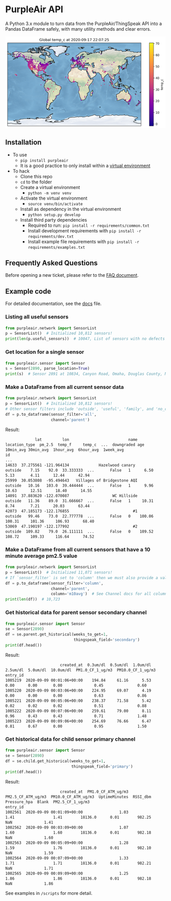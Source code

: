 # PurpleAir API

A Python 3.x module to turn data from the PurpleAir/ThingSpeak API into a Pandas DataFrame safely, with many utility methods and clear errors.

![Global Sensor Map with Celsius Scale](maps/sensor_map.png)

## Installation

* To use
  * `pip install purpleair`
  * It is a good practice to only install within a [virtual environment](https://docs.python.org/3/library/venv.html)
* To hack
  * Clone this repo
  * `cd` to the folder
  * Create a virtual environment
    * `python -m venv venv`
  * Activate the virtual environment
    * `source venv/bin/activate`
  * Install as dependency in the virtual environment
    * `python setup.py develop`
  * Install third party dependencies
    * Required to run: `pip install -r requirements/common.txt`
    * Install development requirements with `pip install -r requirements/dev.txt`
    * Install example file requirements with `pip install -r requirements/examples.txt`

## Frequently Asked Questions

Before opening a new ticket, please refer to the [FAQ document](docs/faq.md).

## Example code

For detailed documentation, see the [docs](docs/documentation.md) file.

### Listing all useful sensors

```python
from purpleair.network import SensorList
p = SensorList()  # Initialized 10,812 sensors!
print(len(p.useful_sensors))  # 10047, List of sensors with no defects
```

### Get location for a single sensor

```python
from purpleair.sensor import Sensor
s = Sensor(2890, parse_location=True)
print(s)  # Sensor 2891 at 10834, Canyon Road, Omaha, Douglas County, Nebraska, 68112, USA
```

### Make a DataFrame from all current sensor data

```python
from purpleair.network import SensorList
p = SensorList()  # Initialized 10,812 sensors!
# Other sensor filters include 'outside', 'useful', 'family', and 'no_child'
df = p.to_dataframe(sensor_filter='all',
                    channel='parent')
```

Result:

```log
             lat         lon                          name location_type  pm_2.5  temp_f     temp_c  ...  downgraded age 10min_avg 30min_avg  1hour_avg  6hour_avg  1week_avg
id                                                                                                   ...
14633  37.275561 -121.964134             Hazelwood canary        outside    7.15    92.0  33.333333  ...       False   1      6.50      5.13       4.11      12.44      42.94
25999  30.053808  -95.494643   Villages of Bridgestone AQI       outside   10.16   103.0  39.444444  ...       False   1      9.96     10.63      12.51      18.40      14.55
14091  37.883620 -122.070087                   WC Hillside       outside   11.36    89.0  31.666667  ...       False   1     10.31      8.74       7.21      20.03      63.44
42073  47.185173 -122.176855                            #1       outside   99.46    73.0  22.777778  ...       False   0    100.06    100.31     101.36     106.93      68.40
53069  47.190197 -122.177992                            #2       outside  109.82    79.0  26.111111  ...       False   0    109.52    108.72     109.33     116.64      74.52
```

### Make a DataFrame from all current sensors that have a 10 minute average pm2.5 value

```python
from purpleair.network import SensorList
p = SensorList()  # Initialized 11,071 sensors!
# If `sensor_filter` is set to 'column' then we must also provide a value for `column`
df = p.to_dataframe(sensor_filter='column',
                    channel='parent',
                    column='m10avg')  # See Channel docs for all column options
print(len(df))  # 10,723
```

### Get historical data for parent sensor secondary channel

```python
from purpleair.sensor import Sensor
se = Sensor(2890)
df = se.parent.get_historical(weeks_to_get=1,
                              thingspeak_field='secondary')
print(df.head())
```

Result:

```log
                        created_at  0.3um/dl  0.5um/dl  1.0um/dl  2.5um/dl  5.0um/dl  10.0um/dl  PM1.0_CF_1_ug/m3  PM10.0_CF_1_ug/m3
entry_id
1005219  2020-09-09 00:01:06+00:00    194.84     61.16      5.53      0.00      0.00       0.00              0.45               0.60
1005220  2020-09-09 00:03:06+00:00    224.95     69.07      4.19      0.00      0.00       0.00              0.63               0.86
1005221  2020-09-09 00:05:06+00:00    238.37     71.58      5.42      0.02      0.02       0.02              0.51               0.88
1005222  2020-09-09 00:07:06+00:00    259.61     79.00      8.11      0.96      0.43       0.43              0.71               1.48
1005223  2020-09-09 00:09:06+00:00    254.69     76.66      6.47      0.81      0.67       0.00              0.95               1.50
```

### Get historical data for child sensor primary channel

```python
from purpleair.sensor import Sensor
se = Sensor(2890)
df = se.child.get_historical(weeks_to_get=1,
                             thingspeak_field='primary')
print(df.head())
```

Result:

```log
                        created_at  PM1.0_CF_ATM_ug/m3  PM2.5_CF_ATM_ug/m3  PM10.0_CF_ATM_ug/m3  UptimeMinutes  RSSI_dbm  Pressure_hpa  Blank  PM2.5_CF_1_ug/m3
entry_id
1002561  2020-09-09 00:01:09+00:00                1.03                1.41                 1.41        18136.0      0.01        982.25    NaN              1.41
1002562  2020-09-09 00:03:09+00:00                1.07                1.60                 1.60        18136.0      0.01        982.18    NaN              1.60
1002563  2020-09-09 00:05:09+00:00                1.28                1.59                 1.76        18136.0      0.01        982.10    NaN              1.59
1002564  2020-09-09 00:07:09+00:00                1.33                1.71                 1.71        18136.0      0.01        982.21    NaN              1.71
1002565  2020-09-09 00:09:09+00:00                1.25                1.86                 1.86        18136.0      0.01        982.18    NaN              1.86
```

See examples in `/scripts` for more detail.
